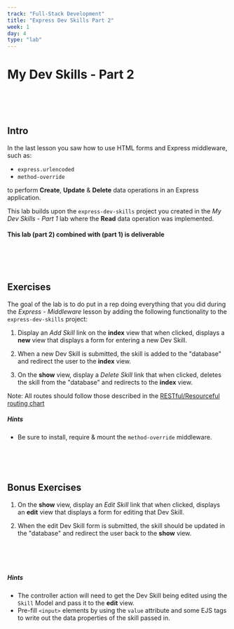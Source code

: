```yaml
---
track: "Full-Stack Development"
title: "Express Dev Skills Part 2"
week: 1
day: 4
type: "lab"
---
```


# My Dev Skills - Part 2

<br>
<br>
<br>



## Intro

In the last lesson you saw how to use HTML forms and Express middleware, such as:

- `express.urlencoded` 
- `method-override`

to perform **Create**, **Update** & **Delete** data operations in an Express application.

This lab builds upon the `express-dev-skills` project you created in the _My Dev Skills - Part 1_ lab where the **Read** data operation was implemented.

#### This lab (part 2) combined with (part 1) is deliverable

<br>
<br>
<br>




## Exercises

The goal of the lab is to do put in a rep doing everything that you did during the _Express - Middleware_ lesson by adding the following functionality to the `express-dev-skills` project:

1. Display an _Add Skill_ link on the **index** view that when clicked, displays a **new** view that displays a form for entering a new Dev Skill.

2. When a new Dev Skill is submitted, the skill is added to the "database" and redirect the user to the **index** view.

3. On the **show** view, display a _Delete Skill_ link that when clicked, deletes the skill from the "database" and redirects to the **index** view.

Note: All routes should follow those described in the [RESTful/Resourceful routing chart](https://gist.github.com/myDeveloperJourney/dfb5b8728c54fce5e0e997ac3ce466a0)

##### Hints

- Be sure to install, require & mount the `method-override` middleware.

<br>
<br>
<br>




## Bonus Exercises

1. On the **show** view, display an _Edit Skill_ link that when clicked, displays an **edit** view that displays a form for editing that Dev Skill.

2. When the edit Dev Skill form is submitted, the skill should be updated in the "database" and redirect the user back to the **show** view.

<br>
<br>
<br>



##### Hints

- The controller action will need to get the Dev Skill being edited using the `Skill` Model and pass it to the **edit** view.
- Pre-fill `<input>` elements by using the `value` attribute and some EJS tags to write out the data properties of the skill passed in.
